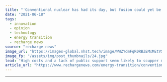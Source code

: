 ```yaml
---
title: "'Conventional nuclear has had its day, but fusion could yet be a silver bullet'"
date: "2021-06-18"
tags: 
  - innovation
  - opinion
  - technology
  - energy transition
  - recharge news
source: "recharge news"
image_url: "https://images-global.nhst.tech/image/WWZYdmFqR0RBZEMxMEtVSkZ5ZkFLM0wzY2YxRU12Q2I3b3E5RzI0MTczUT0=/nhst/binary/677dc1f3afba6e9af4877da90f217f0f"
image_fp: "/assets/img/post_thumbnails/24.jpg"
lead: "High costs and a lack of public support seem likely to scupper most new nuclear facilities, but the technology is not dead yet, writes Gerard Reid"
article_url: "https://www.rechargenews.com/energy-transition/conventional-nuclear-has-had-its-day-but-fusion-could-yet-be-a-silver-bullet/2-1-1024962"
---
```


---
